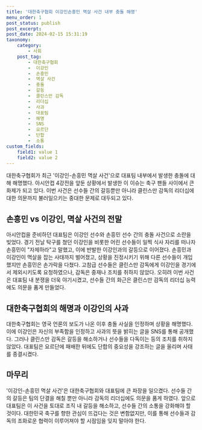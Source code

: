 ```yaml
---
title: '대한축구협회 이강인손흥민 멱살 사건 내부 충돌 해명'
menu_order: 1
post_status: publish
post_excerpt: 
post_date: 2024-02-15 15:31:19
taxonomy:
    category:
        - 사회
    post_tag:
        - 대한축구협회
        -  이강인
        -  손흥민
        -  멱살 사건
        -  충돌
        -  갈등
        -  클린스만 감독
        -  리더십
        -  사과
        -  대표팀
        -  해명
        -  SNS
        -  요르단
        -  단합
        -  소통
custom_fields:
    field1: value 1
    field2: value 2
---
```


대한축구협회가 최근 '이강인-손흥민 멱살 사건'으로 대표팀 내부에서 발생한 충돌에 대해 해명했다. 아시안컵 4강전을 앞둔 상황에서 발생한 이 이슈는 축구 팬들 사이에서 큰 화제가 되고 있다. 이번 사건은 선수들 간의 갈등뿐만 아니라 클린스만 감독의 리더십에 대한 의문까지 불러일으키는 중대한 문제로 대두되고 있다.
## 손흥민 vs 이강인, 멱살 사건의 전말
아시안컵을 준비하던 대표팀은 이강인 선수와 손흥민 선수 간의 충돌 사건으로 소란을 빚었다. 경기 전날 탁구를 쳤던 이강인을 비롯한 어린 선수들이 일찍 식사 자리를 떠나자 손흥민이 "자제하라"고 말했고, 이에 반발한 이강인과의 갈등으로 이어졌다. 손흥민과 이강인이 멱살을 잡는 사태까지 벌어졌고, 상황을 진정시키기 위해 다른 선수들이 개입했지만 손흥민은 손가락을 다쳤다.
고참급 선수들은 클린스만 감독에게 이강인을 경기에서 제외시키도록 요청하였으나, 감독은 중재나 조치를 취하지 않았다. 오히려 이번 사건은 대표팀 내 분쟁을 더욱 야기시켰고, 선수들 간의 화근은 클린스만 감독의 리더십 능력에도 의문을 품게 만들었다.
## 대한축구협회의 해명과 이강인의 사과
대한축구협회는 영국 언론의 보도가 나온 이후 충돌 사실을 인정하며 상황을 해명했다. 이에 이강인은 자신의 부족함을 인정하고 사과의 뜻을 밝히는 글을 SNS를 통해 공개했다. 그러나 클린스만 감독은 갈등을 해소하거나 선수들을 다독이는 등의 조치를 취하지 않았다. 대표팀은 요르단에 패배한 뒤에도 단합의 중요성을 강조하는 글을 올리며 사태를 종결시켰다.
## 마무리
'이강인-손흥민 멱살 사건'은 대한축구협회와 대표팀에 큰 파장을 일으켰다. 선수들 간의 갈등은 팀의 단결을 해칠 뿐만 아니라 감독의 리더십에도 의문을 품게 하였다. 앞으로 대표팀은 이 사건을 토대로 조직 내 갈등을 해소하고, 선수들 간의 소통을 강화해야 할 것이다. 대한민국 축구를 향한 관심이 뜨겁다는 것은 변함없지만, 이를 통해 선수들과 감독의 조화로운 협력이 이루어져야 할 시점임을 잊지 말아야 한다.
